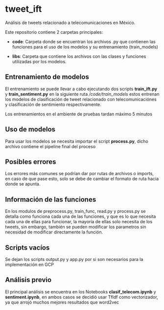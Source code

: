# tweet_ift
Análisis de tweets relacionado a telecomunicaciones en México.

Este repositorio contiene 2 carpetas principales:

+ **code**: Carpeta donde se encuentran los archivos .py que contienen las funciones para el uso de los modelos y su entrenamiento (train_models)  
            
+ **libs**: Carpeta que contiene los archivos con las clases y funciones utilizadas por los modelos.

## Entrenamiento de modelos
El entrenamiento se puede llevar a cabo ejecutando dos scripts **train_ift.py** y **train_sentiment.py** en la siguiente ruta */code/train_models* estos entrenan los modelos de clasificación de tweet relacionado con telecomunicaciónes y clasificación de sentimiento respectivamente.

Los entrenamientos en el ambiente de pruebas tardan máximo 5 minutos

## Uso de modelos
Para usar los modelos se necesita importar el script **process.py**, dicho archivo contiene el pipeline final del proceso

## Posibles errores
Los errores más comunes se podrían dar por rutas de archivos o imports, en caso de que pase esto, solo se debe de cambiar el formato de ruta hacia donde se apunta.

## Información de las funciones
En los modulos de preprocess.py, train_func, read.py y process.py se detalla como funciona cada una de las funciones, y que es lo que necesita cada una de ellas para funcionar, la mayoría de ellas solo necesita de los tweets, sin embargo, también se pueden modificar los parametros sin necesidad de modificar directamente la función.

## Scripts vacíos
Se dejan los scripts output.py y app.py por si son necesarios para la implementación en GCP

## Análisis previo
El principal análisis se encuentra en los Notebooks **clasif_telecom.ipynb** y **sentiment.ipynb**, en ambos casos se decidió usar TfIdf como vectorizador, ya que arrojó muchos mejores resultados que word2vec
